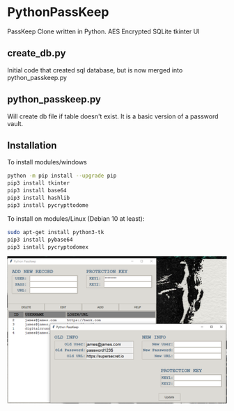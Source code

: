 # PythonPassKeep
PassKeep Clone written in Python.   AES  Encrypted SQLite tkinter UI

## create_db.py

Initial code that created sql database, but is now merged into python_passkeep.py

## python_passkeep.py

Will create db file if table doesn't exist.    It is a basic version of a password vault.    

## Installation

To install modules/windows
```bash
python -m pip install --upgrade pip
pip3 install tkinter
pip3 install base64
pip3 install hashlib
pip3 install pycrypttodome
```
To install on modules/Linux (Debian 10 at least):
```bash
sudo apt-get install python3-tk
pip3 install pybase64
pip3 isntall pycryptodomex
```

![picture alt](https://github.com/rubysash/PythonPassKeep/blob/main/pythonpasskeep.png?raw=true)
